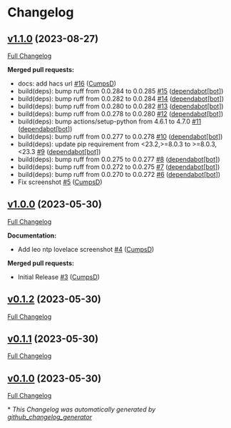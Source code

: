 # Changelog

## [v1.1.0](https://github.com/CumpsD/home-assistant-leo-ntp/tree/v1.1.0) (2023-08-27)

[Full Changelog](https://github.com/CumpsD/home-assistant-leo-ntp/compare/v1.0.0...v1.1.0)

**Merged pull requests:**

- docs: add hacs url [\#16](https://github.com/CumpsD/home-assistant-leo-ntp/pull/16) ([CumpsD](https://github.com/CumpsD))
- build\(deps\): bump ruff from 0.0.284 to 0.0.285 [\#15](https://github.com/CumpsD/home-assistant-leo-ntp/pull/15) ([dependabot[bot]](https://github.com/apps/dependabot))
- build\(deps\): bump ruff from 0.0.282 to 0.0.284 [\#14](https://github.com/CumpsD/home-assistant-leo-ntp/pull/14) ([dependabot[bot]](https://github.com/apps/dependabot))
- build\(deps\): bump ruff from 0.0.280 to 0.0.282 [\#13](https://github.com/CumpsD/home-assistant-leo-ntp/pull/13) ([dependabot[bot]](https://github.com/apps/dependabot))
- build\(deps\): bump ruff from 0.0.278 to 0.0.280 [\#12](https://github.com/CumpsD/home-assistant-leo-ntp/pull/12) ([dependabot[bot]](https://github.com/apps/dependabot))
- build\(deps\): bump actions/setup-python from 4.6.1 to 4.7.0 [\#11](https://github.com/CumpsD/home-assistant-leo-ntp/pull/11) ([dependabot[bot]](https://github.com/apps/dependabot))
- build\(deps\): bump ruff from 0.0.277 to 0.0.278 [\#10](https://github.com/CumpsD/home-assistant-leo-ntp/pull/10) ([dependabot[bot]](https://github.com/apps/dependabot))
- build\(deps\): update pip requirement from \<23.2,\>=8.0.3 to \>=8.0.3,\<23.3 [\#9](https://github.com/CumpsD/home-assistant-leo-ntp/pull/9) ([dependabot[bot]](https://github.com/apps/dependabot))
- build\(deps\): bump ruff from 0.0.275 to 0.0.277 [\#8](https://github.com/CumpsD/home-assistant-leo-ntp/pull/8) ([dependabot[bot]](https://github.com/apps/dependabot))
- build\(deps\): bump ruff from 0.0.272 to 0.0.275 [\#7](https://github.com/CumpsD/home-assistant-leo-ntp/pull/7) ([dependabot[bot]](https://github.com/apps/dependabot))
- build\(deps\): bump ruff from 0.0.270 to 0.0.272 [\#6](https://github.com/CumpsD/home-assistant-leo-ntp/pull/6) ([dependabot[bot]](https://github.com/apps/dependabot))
- Fix screenshot [\#5](https://github.com/CumpsD/home-assistant-leo-ntp/pull/5) ([CumpsD](https://github.com/CumpsD))

## [v1.0.0](https://github.com/CumpsD/home-assistant-leo-ntp/tree/v1.0.0) (2023-05-30)

[Full Changelog](https://github.com/CumpsD/home-assistant-leo-ntp/compare/v0.1.2...v1.0.0)

**Documentation:**

- Add leo ntp lovelace screenshot [\#4](https://github.com/CumpsD/home-assistant-leo-ntp/pull/4) ([CumpsD](https://github.com/CumpsD))

**Merged pull requests:**

- Initial Release [\#3](https://github.com/CumpsD/home-assistant-leo-ntp/pull/3) ([CumpsD](https://github.com/CumpsD))

## [v0.1.2](https://github.com/CumpsD/home-assistant-leo-ntp/tree/v0.1.2) (2023-05-30)

[Full Changelog](https://github.com/CumpsD/home-assistant-leo-ntp/compare/v0.1.1...v0.1.2)

## [v0.1.1](https://github.com/CumpsD/home-assistant-leo-ntp/tree/v0.1.1) (2023-05-30)

[Full Changelog](https://github.com/CumpsD/home-assistant-leo-ntp/compare/v0.1.0...v0.1.1)

## [v0.1.0](https://github.com/CumpsD/home-assistant-leo-ntp/tree/v0.1.0) (2023-05-30)

[Full Changelog](https://github.com/CumpsD/home-assistant-leo-ntp/compare/20cb82997063bbe4e738ebe8310274401a3221ec...v0.1.0)



\* *This Changelog was automatically generated by [github_changelog_generator](https://github.com/github-changelog-generator/github-changelog-generator)*
